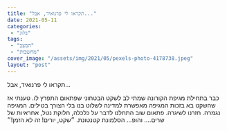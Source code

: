 ```yaml
---
title: "תקראו לי פרנואיד, אבל..."
date: 2021-05-11
categories: 
 - "בלוג"
tags: 
 - "המצב"
 - "מחשבות"
cover_image: "/assets/img/2021/05/pexels-photo-4178738.jpeg"
layout: "post"
---
```


תקראו לי פרנואיד, אבל…

כבר בתחילת מגיפת הקורונה שמתי לב לשקט הבטחוני שפתאום התפרץ לו. טענתי אז שהשקט בא בזכות המגיפה מאפשרת למדינה לשלוט בנו בלי הצורך בטילים. המגיפה נגמרה. חזרנו לשיגרה. פתאום שוב התחלנו לדבר על כלכלה, חלוקת נטל, אחראיות של שרים…. והופ… הסלמונת קטנטונת. ״שקט, יורים! זה לא הזמן!״
